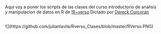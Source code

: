 Aqui voy a poner los scripts de las clases del curso introductorio de analisis y manipulacion de datos en R de [!R~verso](https://www.youtube.com/channel/UCOb-12wuWVtrWfqI3p8HL4w) Dictado por [Dereck Corcoran](https://derek-corcoran-barrios.github.io/)

</br>
![](https://github.com/julianlavila/Rverso_Clases/blob/master/RVerso.PNG)
